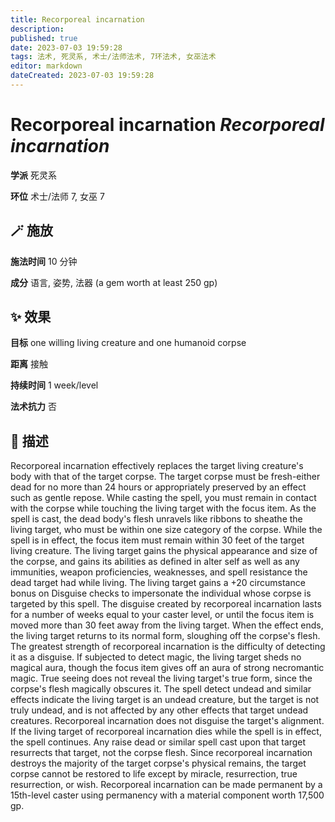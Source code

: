 ```yaml
---
title: Recorporeal incarnation
description: 
published: true
date: 2023-07-03 19:59:28
tags: 法术, 死灵系, 术士/法师法术, 7环法术, 女巫法术
editor: markdown
dateCreated: 2023-07-03 19:59:28
---
```


# **Recorporeal incarnation** *Recorporeal incarnation*

**学派** 死灵系 

**环位** 术士/法师 7, 女巫 7

## 🪄 施放

**施法时间** 10 分钟

**成分** 语言, 姿势, 法器 (a gem worth at least 250 gp)

## ✨ 效果 

**目标** one willing living creature and one humanoid corpse 

**距离** 接触  

**持续时间** 1 week/level 

**法术抗力** 否

## 📖 描述

Recorporeal incarnation effectively replaces the target living creature's body with that of the target corpse. The target corpse must be fresh-either dead for no more than 24 hours or appropriately preserved by an effect such as gentle repose. While casting the spell, you must remain in contact with the corpse while touching the living target with the focus item. As the spell is cast, the dead body's flesh unravels like ribbons to sheathe the living target, who must be within one size category of the corpse. While the spell is in effect, the focus item must remain within 30 feet of the target living creature.  The living target gains the physical appearance and size of the corpse, and gains its abilities as defined in alter self as well as any immunities, weapon proficiencies, weaknesses, and spell resistance the dead target had while living. The living target gains a +20 circumstance bonus on Disguise checks to impersonate the individual whose corpse is targeted by this spell. The disguise created by recorporeal incarnation lasts for a number of weeks equal to your caster level, or until the focus item is moved more than 30 feet away from the living target. When the effect ends, the living target returns to its normal form, sloughing off the corpse's flesh.  The greatest strength of recorporeal incarnation is the difficulty of detecting it as a disguise. If subjected to detect magic, the living target sheds no magical aura, though the focus item gives off an aura of strong necromantic magic. True seeing does not reveal the living target's true form, since the corpse's flesh magically obscures it. The spell detect undead and similar effects indicate the living target is an undead creature, but the target is not truly undead, and is not affected by any other effects that target undead creatures. Recorporeal incarnation does not disguise the target's alignment.  If the living target of recorporeal incarnation dies while the spell is in effect, the spell continues. Any raise dead or similar spell cast upon that target resurrects that target, not the corpse flesh. Since recorporeal incarnation destroys the majority of the target corpse's physical remains, the target corpse cannot be restored to life except by miracle, resurrection, true resurrection, or wish.  Recorporeal incarnation can be made permanent by a 15th-level caster using permanency with a material component worth 17,500 gp.
    